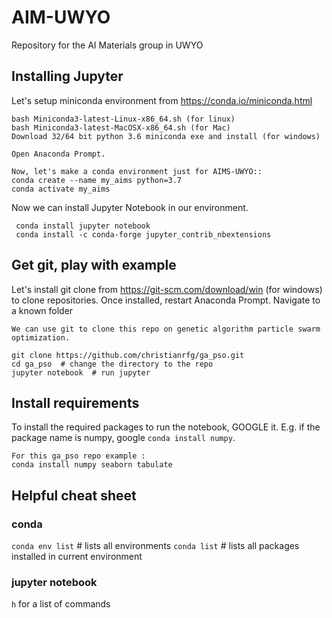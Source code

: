 # AIM-UWYO
Repository for the AI Materials group in UWYO


## Installing Jupyter

Let's setup miniconda environment from https://conda.io/miniconda.html

```
bash Miniconda3-latest-Linux-x86_64.sh (for linux)
bash Miniconda3-latest-MacOSX-x86_64.sh (for Mac)
Download 32/64 bit python 3.6 miniconda exe and install (for windows)

Open Anaconda Prompt.

Now, let's make a conda environment just for AIMS-UWYO::
conda create --name my_aims python=3.7
conda activate my_aims
```

Now we can install Jupyter Notebook in our environment.

```
 conda install jupyter notebook
 conda install -c conda-forge jupyter_contrib_nbextensions
```

## Get git, play with example

Let's install git clone from https://git-scm.com/download/win (for windows) to clone repositories.
Once installed, restart Anaconda Prompt. Navigate to a known folder
```
We can use git to clone this repo on genetic algorithm particle swarm optimization.

git clone https://github.com/christianrfg/ga_pso.git
cd ga_pso  # change the directory to the repo
jupyter notebook  # run jupyter
```

## Install requirements

To install the required packages to run the notebook, GOOGLE it.
E.g. if the package name is numpy, google `conda install numpy`.

```
For this ga_pso repo example :
conda install numpy seaborn tabulate
```

## Helpful cheat sheet

### conda
`conda env list` # lists all environments
`conda list` # lists all packages installed in current environment

### jupyter notebook
`h` for a list of commands

